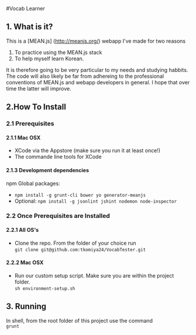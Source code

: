 #Vocab Learner

## 1. What is it?

This is a [MEAN.js] (http://meanjs.org/) webapp I've made for two reasons  
  1. To practice using the MEAN.js stack  
  2. To help myself learn Korean.

It is therefore going to be very particular to my needs and studying habbits. The code will also likely be far from adhereing to the professional conventions of MEAN.js and webapp developers in general. I hope that over time the latter will improve.

## 2.How To Install

### 2.1 Prerequisites

#### 2.1.1 Mac OSX

  * XCode via the Appstore (make sure you run it at least once!)
  * The commande line tools for XCode

#### 2.1.3 Development dependencies

  npm Global packages:
  * `npm install -g grunt-cli bower yo generator-meanjs`
  * Optional: `npm install -g jsonlint jshint nodemon node-inspector`  

### 2.2 Once Prerequisites are Installed  

#### 2.2.1 All OS's  

  * Clone the repo. From the folder of your choice run  
  `git clone git@github.com:tkomiya24/VocabTester.git`   

#### 2.2.2 Mac OSX  

  * Run our custom setup script. Make sure you are within the project folder.   
  `sh environment-setup.sh`

## 3. Running

In shell, from the root folder of this project use the command  
`grunt`  
